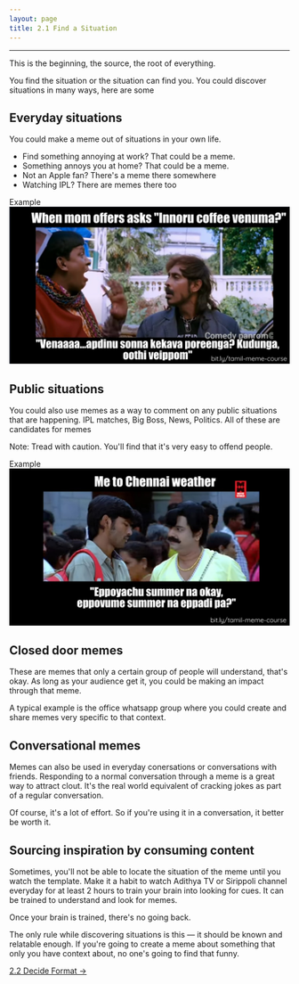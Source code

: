 ```yaml
---
layout: page
title: 2.1 Find a Situation
---
```

---
This is the beginning, the source, the root of everything.

You find the situation or the situation can find you. You could discover situations in many ways, here are some

## Everyday situations
You could make a meme out of situations in your own life.
- Find something annoying at work? That could be a meme.
- Something annoys you at home? That could be a meme.
- Not an Apple fan? There's a meme there somewhere
- Watching IPL? There are memes there too

Example
![](/images/creation/everyday-situation.png)

## Public situations
You could also use memes as a way to comment on any public situations that are happening. IPL matches, Big Boss, News, Politics. All of these are candidates for memes

Note: Tread with caution. You'll find that it's very easy to offend people.

Example
![](/images/creation/public-situation.png)

## Closed door memes
These are memes that only a certain group of people will understand, that's okay. As long as your audience get it, you could be making an impact through that meme.

A typical example is the office whatsapp group where you could create and share memes very specific to that context.

## Conversational memes
Memes can also be used in everyday conersations or conversations with friends. Responding to a normal conversation through a meme is a great way to attract clout. It's the real world equivalent of cracking jokes as part of a regular conversation.

Of course, it's a lot of effort. So if you're using it in a conversation, it better be worth it.

## Sourcing inspiration by consuming content
Sometimes, you'll not be able to locate the situation of the meme until you watch the template. Make it a habit to watch Adithya TV or Sirippoli channel everyday for at least 2 hours to train your brain into looking for cues. It can be trained to understand and look for memes.

Once your brain is trained, there's no going back.

The only rule while discovering situations is this — it should be known and relatable enough. If you're going to create a meme about something that only you have context about, no one's going to find that funny.

<a href = '/22-decide-format/' class ='nav-button'> 2.2 Decide Format -> </a>
